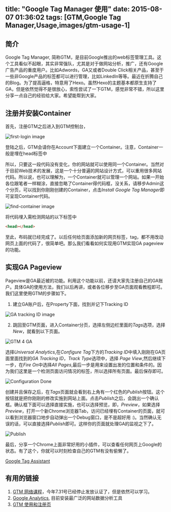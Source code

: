 title: "Google Tag Manager 使用"
date: 2015-08-07 01:36:02
tags: [GTM,Google Tag Manager,Usage,images/gtm-usage-1]
---

## 简介
Google Tag Manager, 简称GTM，是目前Google推出的web标签管理工具。这个工具看似不起眼，其实非常强队，尤其是对于做网站分析，推广，还有Google广告产品的重度用户。比如Adwords，GA又或者Double Click相关产品，甚至于一些非Google产品的标签都可以进行管理，比如LinkedIn等等。最近在折腾自己的Blog。为了提高逼格，特意用了Hexo。虽然Hexo的主题基本都原生支持了GA，但是依然觉得不是很放心，索性尝试了一下GTM，感觉非常不错，所以这里分享一点自己的经验给大家。希望能帮到大家。

<!--more-->
## 注册并安装Container
首先，注册GTM之后进入到GTM控制台，

![first-login image](/images/gtm-usage-1/first-login.png)

登陆之后，GTM会请你在Account下面建立一个Container。注意，Container一般是埋在head标签中

所以，只要这一段代码没有变化，你的网站就可以使用同一个Container。当然对于目前Web技术的发展，这是一个十分普遍的网站设计方式，可以重用很多网站代码。所以说，也可以理解为，一个Container就可以管理一个网站。如果一开始各位跟笔者一样糊涂，直接忽略了Container得代码框，没关系，请移步Admin这个分页，可以找到你刚刚创建的Container，点击*Install Google Tag Manager*即可呈现Container代码。

![find-container image](/images/gtm-usage-1/find-container.png)

将代码埋入需检测网站的以下标签中

```html
<head></head>
```
至此，布码就已经完成了。以后任何给页面添加新的网页标签，tag，都不用改动网页上面的代码了，很简单吧。那么我们看看如何实现用GTM实现GA pageview的功能。

## 实现GA Pageview

Pageview是GA最近被的功能。利用这个功能以前，还请大家先注册自己的GA账户。具体GA的使用方法，我们以后再讲，或者各位移步至GA页面观看教程即可。我们这里使用GTM的步骤如下。

1. 建立GA账户后，在Property下面，找到并记下Tracking ID

![GA tracking ID image](/images/gtm-usage-1/ga-tracking-id.png)

2. 跳回至GTM页面，进入Container分页，选择左侧边栏里面的*Tags*选项，选择*New*，就看到以下页面。

![GTM 4 GA](/images/gtm-usage-1/gtm-4-ga.png)

选择*Universal Analytics*,在*Configure Tag*下方的*Tracking ID*中填入刚刚在GA页面里面找到的*GA Tracking ID*，*Track Type*选项中，选择 *Page View*,然后继续下一步，在*Fire On*中选择*All Pages*,最后一步是用来设置出发的位置和条件的。因为我们这里是一个检测页面访问情况的标签，所以选择所有页面。最后保存即可。

![Configuration Done](/images/gtm-usage-1/conf-done.png)

创建并且保存之后，在*Tags*页面就会看到右上角有一个红色的*Publish*按钮。这个按钮就是把你刚刚的修改实施到网站上面。点击*Publish*之后，会跳出一个确认框。确认框下面可以选择直接实施，也可以选择预览，即，*Preview*，如果选择*Preview*，打开一个新Chrome浏览器Tab，访问已经埋有Container的页面，就可以看到浏览器窗口地步自动弹出一个Debug窗口，是不是超好用 :)。当然确认无误的话，可以直接选择*Publish*即可。这样你的页面就处理GA的监视之下了。

![Publish](/images/gtm-usage-1/publish.png)

最后，分享一个Chrome上面非常好用的小插件，可以查看任何网页上Google的状态。有了这个，你就可以时刻检查自己的GTM有没有偷懒了。

[Google Tag Assistant](https://chrome.google.com/webstore/detail/tag-assistant-by-google/kejbdjndbnbjgmefkgdddjlbokphdefk?utm_source=chrome-ntp-icon)


## 有用的链接
1. [GTM 网络课程](https://analyticsacademy.withgoogle.com/course05)，今年7.31号已经停止发放认证了，但是依然可以学习。
1. [Google Analytics](https://www.google.com/analytics), 目前安装最广泛的网站数据分析工具
1. [GTM 使用和注册页](http://www.google.com/tagmanager/)
